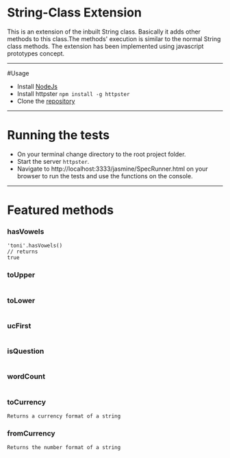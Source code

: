 # String-Class Extension

This is an extension of the inbuilt String class. Basically it adds other methods to this class.The methods' execution is similar to the normal String class methods. The extension has been implemented using javascript prototypes concept.

***

#Usage
* Install [NodeJs](https://nodejs.org/en/)
* Install httpster `npm install -g httpster`
* Clone the [repository](https://github.com/andela-tbaraza/String-Class.git)

***

# Running the tests

* On your terminal change directory to the root project folder.
* Start the server `httpster`.
* Navigate to http://localhost:3333/jasmine/SpecRunner.html on your browser to run the tests and use the functions on the console.

***

# Featured methods

### hasVowels
```This method returns true if there is a vowels in a string and false for absence of vowels
'toni'.hasVowels()
// returns
true

```

### toUpper
```Converts a string to uppercase format
```

### toLower
```Converts a string to lowercase format

```

### ucFirst
```Converts the first letter of a string to uppercase
```

### isQuestion
```Checks if a string is a question
```

### wordCount
```Gives the count of words in a string
```

### toCurrency
`Returns a currency format of a string`

### fromCurrency
`Returns the number format of a string
`
